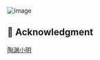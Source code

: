 ![image](https://github.com/user-attachments/assets/b6a3c2c1-6475-48fd-9e8f-8e3aef115434)
## 🌸 Acknowledgment 
[陶渊小明](https://www.youtube.com/watch?v=nwLjiVqCH0g&t=138s)
